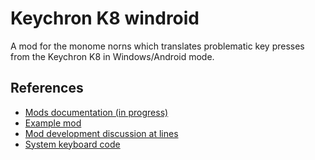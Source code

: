 # Keychron K8 windroid

A mod for the monome norns which translates problematic key presses
from the Keychron K8 in Windows/Android mode.

## References

- [Mods documentation (in progress)](https://monome.org/docs/norns/community-scripts/#mods)
- [Example mod](https://github.com/monome/norns-example-mod)
- [Mod development discussion at lines](https://github.com/monome/norns/blob/main/lua/core/keyboard.lua)
- [System keyboard code](https://github.com/monome/norns/blob/main/lua/core/keyboard.lua)
